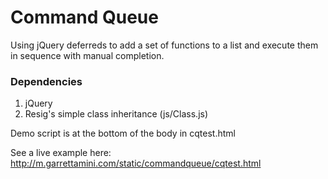 Command Queue
============

Using jQuery deferreds to add a set of functions to a list and execute them in sequence with manual completion. 

### Dependencies
1. jQuery
2. Resig's simple class inheritance (js/Class.js)

Demo script is at the bottom of the body in cqtest.html

See a live example here:
http://m.garrettamini.com/static/commandqueue/cqtest.html
